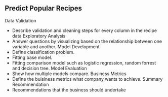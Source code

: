 ## Predict Popular Recipes
Data Validation
- Describe validation and cleaning steps for every column in the recipe data
Exploratory Analysis
- Answer questions by visualizing based on the relationship between one variable and another.
Model Development
- Define classification problem.
- Fitting base model.
- Fitting comparison model such as logistic regression, random forrest and decision tree.
Model Evaluation
- Show how multiple models compare.
Business Metrics
- Define the buisiness metrics what company wants to achieve.
Summary Recommendation
-  Recommendations that the business should undertake
